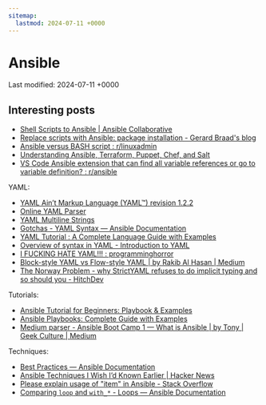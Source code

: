 ```yaml
---
sitemap:
  lastmod: 2024-07-11 +0000
---
```


# Ansible

Last modified: 2024-07-11 +0000

## Interesting posts

- [Shell Scripts to Ansible \| Ansible Collaborative](https://www.ansible.com/blog/shell-scripts-to-ansible/)
- [Replace scripts with Ansible: package installation - Gerard Braad's blog](http://gbraad.nl/blog/replace-scripts-with-ansible-package-installation.html)
- [Ansible versus BASH script : r/linuxadmin](https://www.reddit.com/r/linuxadmin/comments/emcuqm/ansible_versus_bash_script/)
- [Understanding Ansible, Terraform, Puppet, Chef, and Salt](https://www.redhat.com/en/topics/automation/understanding-ansible-vs-terraform-puppet-chef-and-salt)
- [VS Code Ansible extension that can find all variable references or go to variable definition? : r/ansible](https://www.reddit.com/r/ansible/comments/keel3k/vs_code_ansible_extension_that_can_find_all/)

YAML:

- [YAML Ain’t Markup Language (YAML™) revision 1.2.2](https://yaml.org/spec/1.2.2/)
- [Online YAML Parser](https://yaml-online-parser.appspot.com/?yaml=one%3A+%5B!!str+1%2C+2%2C+3%5D%0Atwo%3A%0A++-+!!str+1%0A++-+2%0A++-+3%0Athree%3A+%7Btrue%3A+true%2C+null%3A+null%7D%0Afour%3A+%7B!!str+true%3A+true%2C+null%3A+null%7D%0Afive%3A+%7Btrue%3A+true%2C+!!str+null%3A+null%7D&type=canonical_yaml)
- [YAML Multiline Strings](https://yaml-multiline.info/)
- [Gotchas - YAML Syntax — Ansible Documentation](https://docs.ansible.com/ansible/2.9/reference_appendices/YAMLSyntax.html#gotchas)
- [YAML Tutorial : A Complete Language Guide with Examples](https://spacelift.io/blog/yaml)
- [Overview of syntax in YAML - Introduction to YAML](https://www.educative.io/courses/introduction-to-yaml/overview-of-syntax-in-yaml)
- [I FUCKING HATE YAML!!! : programminghorror](https://www.reddit.com/r/programminghorror/comments/i0cnog/i_fucking_hate_yaml/)
- [Block-style YAML vs Flow-style YAML \| by Rakib Al Hasan \| Medium](https://syedrakib.medium.com/block-style-yaml-vs-flow-style-yaml-a42eb1082202)
- [The Norway Problem - why StrictYAML refuses to do implicit typing and so should you - HitchDev](https://hitchdev.com/strictyaml/why/implicit-typing-removed/)

Tutorials:

- [Ansible Tutorial for Beginners: Playbook & Examples](https://spacelift.io/blog/ansible-tutorial)
- [Ansible Playbooks: Complete Guide with Examples](https://spacelift.io/blog/ansible-playbooks)
- [Medium parser - Ansible Boot Camp 1 — What is Ansible \| by Tony \| Geek Culture \| Medium](http://webcache.googleusercontent.com/search?q=cache:https://medium.com/geekculture/ansible-boot-camp-1-what-is-ansible-b80abff314ac&strip=0&vwsrc=1&referer=medium-parser)

Techniques:

- [Best Practices — Ansible Documentation](https://docs.ansible.com/ansible/2.9/user_guide/playbooks_best_practices.html)
- [Ansible Techniques I Wish I’d Known Earlier \| Hacker News](https://news.ycombinator.com/item?id=28327694)
- [Please explain usage of "item" in Ansible - Stack Overflow](https://stackoverflow.com/questions/46724196/please-explain-usage-of-item-in-ansible)
- [Comparing `loop` and `with_*` - Loops — Ansible Documentation](https://docs.ansible.com/ansible/2.9/user_guide/playbooks_loops.html#comparing-loop-and-with)
